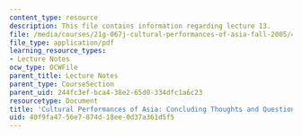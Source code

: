```yaml
---
content_type: resource
description: This file contains information regarding lecture 13.
file: /media/courses/21g-067j-cultural-performances-of-asia-fall-2005/40f9fa4756e7874d18ee0d37a361d5f5_MIT21G_067JF05_l13finlcla.pdf
file_type: application/pdf
learning_resource_types:
- Lecture Notes
ocw_type: OCWFile
parent_title: Lecture Notes
parent_type: CourseSection
parent_uid: 244fc3ef-bca4-38e2-65d0-334dfc1a6c23
resourcetype: Document
title: 'Cultural Performances of Asia: Concluding Thoughts and Questions'
uid: 40f9fa47-56e7-874d-18ee-0d37a361d5f5
---
```

